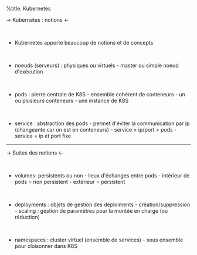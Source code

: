 %title: Kubernetes 




-> Kubernetes : notions <-


<br>

* Kubernetes apporte beaucoup de notions et de concepts


<br>

* noeuds (serveurs) : physiques ou virtuels
		- master ou simple noeud d'exécution

<br>

* pods : pierre centrale de K8S
		- ensemble cohérent de conteneurs
		- un ou plusieurs conteneurs
		- une instance de K8S

<br>

* service : abstraction des pods
		- permet d'éviter la communication par ip (changeante car on est en conteneurs)
		- service > ip/port > pods
		- service = ip et port fixe


----------------------------------------------------------------------


-> Suites des notions <-



<br>

* volumes: persistents ou non
		- lieux d'échanges entre pods
		- intérieur de pods = non persistent
		- extérieur = persistent

<br>

* deployments : objets de gestion des déploiments
		- création/suppression
		- scaling : gestion de paramètres pour la montée en charge (ou réduction)

<br>

* namespaces : cluster virtuel (ensemble de services)
		- sous ensemble pour cloisonner dans K8S

